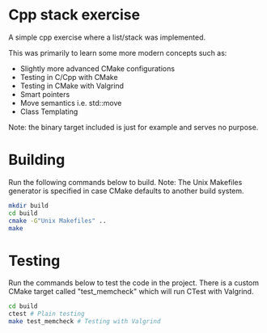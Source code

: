 # Cpp stack exercise

A simple cpp exercise where a list/stack was implemented.

This was primarily to learn some more modern concepts such as:

- Slightly more advanced CMake configurations
- Testing in C/Cpp with CMake
- Testing in CMake with Valgrind
- Smart pointers
- Move semantics i.e. std::move
- Class Templating

Note: the binary target included is just for example and serves no purpose.

# Building

Run the following commands below to build.
Note: The Unix Makefiles generator is specified in case CMake defaults to another build system.

```sh
mkdir build
cd build
cmake -G"Unix Makefiles" ..
make
```

# Testing

Run the commands below to test the code in the project.
There is a custom CMake target called "test_memcheck" which will run CTest with Valgrind.

```sh
cd build
ctest # Plain testing
make test_memcheck # Testing with Valgrind
```
